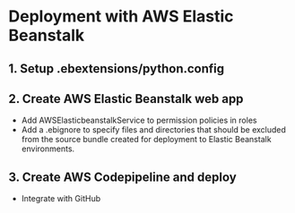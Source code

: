 # Deployment with AWS Elastic Beanstalk
## 1. Setup .ebextensions/python.config
## 2. Create AWS Elastic Beanstalk web app
 - Add AWSElasticbeanstalkService to permission policies in roles
 - Add a .ebignore to specify files and directories that should be excluded from the source bundle created for deployment to Elastic Beanstalk environments.
## 3. Create AWS Codepipeline and deploy
- Integrate with GitHub